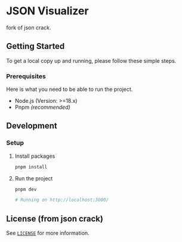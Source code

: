 # JSON Visualizer

fork of json crack.


<!-- GETTING STARTED -->

## Getting Started

To get a local copy up and running, please follow these simple steps.

### Prerequisites

Here is what you need to be able to run the project.

- Node.js (Version: >=18.x)
- Pnpm _(recommended)_


## Development

### Setup


1. Install packages

   ```sh
   pnpm install
   ```

2. Run the project

   ```sh
   pnpm dev

   # Running on http://localhost:3000/
   ```

<!-- LICENSE -->

## License (from json crack)

See [`LICENSE`](/LICENSE.md) for more information.
